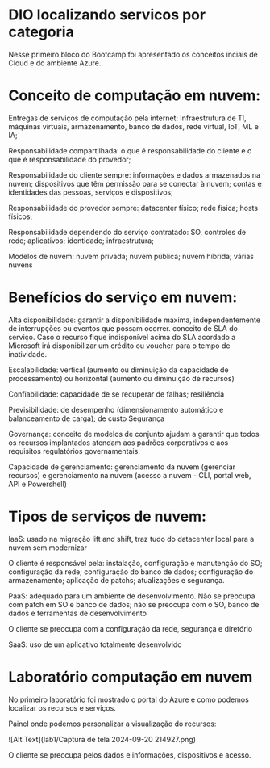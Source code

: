# DIO localizando servicos por categoria


Nesse primeiro bloco do Bootcamp foi apresentado os conceitos inciais de Cloud e do ambiente Azure.

# Conceito de computação em nuvem:
Entregas de serviços de computação pela internet: Infraestrutura de TI, máquinas virtuais, armazenamento, banco de dados, rede virtual, IoT, ML e IA;

Responsabilidade compartilhada: o que é responsabilidade do cliente e o que é responsabilidade do provedor;

Responsabilidade do cliente sempre: informações e dados armazenados na nuvem; dispositivos que têm permissão para se conectar à nuvem; contas e identidades das pessoas, serviços e dispositivos;

Responsabilidade do provedor sempre: datacenter físico; rede física; hosts físicos;

Responsabilidade dependendo do serviço contratado: SO, controles de rede; aplicativos; identidade; infraestrutura;

Modelos de nuvem: nuvem privada; nuvem pública; nuvem híbrida; várias nuvens

# Benefícios do serviço em nuvem:
Alta disponibilidade: garantir a disponibilidade máxima, independentemente de interrupções ou eventos que possam ocorrer. conceito de SLA do serviço. Caso o recurso fique indisponível acima do SLA acordado a Microsoft irá disponibilizar um crédito ou voucher para o tempo de inatividade.

Escalabilidade: vertical (aumento ou diminuição da capacidade de processamento) ou horizontal (aumento ou diminuição de recursos)

Confiabilidade: capacidade de se recuperar de falhas; resiliência

Previsibilidade: de desempenho (dimensionamento automático e balanceamento de carga); de custo
Segurança

Governança: conceito de modelos de conjunto ajudam a garantir que todos os recursos implantados atendam aos padrões corporativos e aos requisitos regulatórios governamentais.

Capacidade de gerenciamento: gerenciamento da nuvem (gerenciar recursos) e gerenciamento na nuvem (acesso a nuvem - CLI, portal web, API e Powershell)

# Tipos de serviços de nuvem:
IaaS: usado na migração lift and shift, traz tudo do datacenter local para a nuvem sem modernizar

O cliente é responsável pela: instalação, configuração e manutenção do SO; configuração da rede; configuração do banco de dados; configuração do armazenamento; aplicação de patchs; atualizações e segurança.

PaaS: adequado para um ambiente de desenvolvimento. Não se preocupa com patch em SO e banco de dados; não se preocupa com o SO, banco de dados e ferramentas de desenvolvimento

O cliente se preocupa com a configuração da rede, segurança e diretório

SaaS: uso de um aplicativo totalmente desenvolvido

# Laboratório computação em nuvem
No primeiro laboratório foi mostrado o portal do Azure e como podemos localizar os recursos e serviços.

Painel onde podemos personalizar a visualização do recursos:

![Alt Text](lab1/Captura de tela 2024-09-20 214927.png)





O cliente se preocupa pelos dados e informações, dispositivos e acesso.





